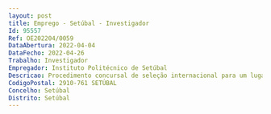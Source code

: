 ```yaml
--- 
layout: post
title: Emprego - Setúbal - Investigador
Id: 95557
Ref: OE202204/0059
DataAbertura: 2022-04-04
DataFecho: 2022-04-26
Trabalho: Investigador
Empregador: Instituto Politécnico de Setúbal
Descricao: Procedimento concursal de seleção internacional para um lugar de Investigador(a) Júnior para o exercício de atividades de investigação científica na área da Digitalização e Inteligência Artificial, no âmbito do Concurso ao Estímulo ao Emprego Científico Institucional 2021 (CEECINST 00036 2021), financiado pela Fundação para a Ciência e Tecnologia, I. P., com vista ao exercício de funções de investigação no âmbito das atividades de I&D dos Centros de Investigação e Prestação de Serviços do IPS.
CodigoPostal: 2910-761 SETÚBAL
Concelho: Setúbal
Distrito: Setúbal
--- 
```

